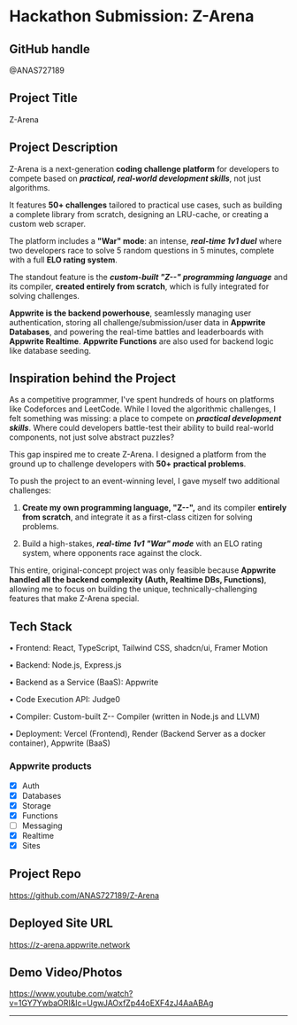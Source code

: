 # Hackathon Submission: Z-Arena

## GitHub handle

@ANAS727189

## Project Title

Z-Arena

## Project Description    

Z-Arena is a next-generation **coding challenge platform** for developers to compete based on ***practical, real-world development skills***, not just algorithms.

It features **50+ challenges** tailored to practical use cases, such as building a complete library from scratch, designing an LRU-cache, or creating a custom web scraper.

The platform includes a **"War" mode**: an intense, ***real-time 1v1 duel*** where two developers race to solve 5 random questions in 5 minutes, complete with a full **ELO rating system**.

The standout feature is the ***custom-built "Z--" programming language*** and its compiler, **created entirely from scratch**, which is fully integrated for solving challenges.

**Appwrite is the backend powerhouse**, seamlessly managing user authentication, storing all challenge/submission/user data in **Appwrite Databases**, and powering the real-time battles and leaderboards with **Appwrite Realtime**. **Appwrite Functions** are also used for backend logic like database seeding.

## Inspiration behind the Project  

As a competitive programmer, I've spent hundreds of hours on platforms like Codeforces and LeetCode. While I loved the algorithmic challenges, I felt something was missing: a place to compete on ***practical development skills***. Where could developers battle-test their ability to build real-world components, not just solve abstract puzzles?

This gap inspired me to create Z-Arena. I designed a platform from the ground up to challenge developers with **50+ practical problems**.

To push the project to an event-winning level, I gave myself two additional challenges:

1.  **Create my own programming language, "Z--",** and its compiler **entirely from scratch**, and integrate it as a first-class citizen for solving problems.

2.  Build a high-stakes, ***real-time 1v1 "War" mode*** with an ELO rating system, where opponents race against the clock.

This entire, original-concept project was only feasible because **Appwrite handled all the backend complexity (Auth, Realtime DBs, Functions)**, allowing me to focus on building the unique, technically-challenging features that make Z-Arena special.



## Tech Stack    

• Frontend: React, TypeScript, Tailwind CSS, shadcn/ui, Framer Motion

• Backend: Node.js, Express.js

• Backend as a Service (BaaS): Appwrite

• Code Execution API: Judge0

• Compiler: Custom-built Z-- Compiler (written in Node.js and LLVM)

• Deployment: Vercel (Frontend), Render (Backend Server as a docker container), Appwrite (BaaS)

### Appwrite products

- [x] Auth
- [x] Databases
- [x] Storage
- [x] Functions
- [ ] Messaging
- [x] Realtime
- [x] Sites

## Project Repo  

https://github.com/ANAS727189/Z-Arena


## Deployed Site URL

https://z-arena.appwrite.network

## Demo Video/Photos  

https://www.youtube.com/watch?v=1GY7YwbaORI&lc=UgwJAOxfZp44oEXF4zJ4AaABAg


---
